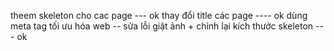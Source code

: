 theem skeleton cho cac page --- ok
thay đổi title các page ---- ok
dùng meta tag
tối ưu hóa web -- sửa lỗi giật ảnh + chỉnh lại kích thước skeleton --- ok
